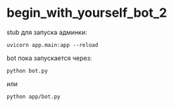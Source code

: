 # begin_with_yourself_bot_2

stub для запуска админки:
```
uvicorn app.main:app --reload
```
bot пока запускается через:
```
python bot.py
```
или
```
python app/bot.py
```

